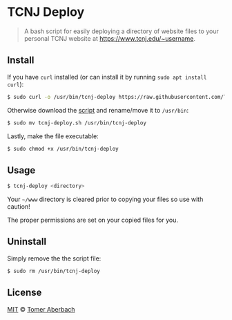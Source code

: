 # TCNJ Deploy

> A bash script for easily deploying a directory of website files to your personal TCNJ website at https://www.tcnj.edu/~username.

## Install

If you have `curl` installed (or can install it by running `sudo apt install curl`):

```sh
$ sudo curl -o /usr/bin/tcnj-deploy https://raw.githubusercontent.com/TomerAberbach/tcnj-deploy/main/tcnj-deploy.sh
```

Otherwise download the [script](https://raw.githubusercontent.com/TomerAberbach/tcnj-deploy/main/tcnj-deploy.sh) and rename/move it to `/usr/bin`:

```sh
$ sudo mv tcnj-deploy.sh /usr/bin/tcnj-deploy
```

Lastly, make the file executable:

```sh
$ sudo chmod +x /usr/bin/tcnj-deploy
```

## Usage

```sh
$ tcnj-deploy <directory>
```

Your `~/www` directory is cleared prior to copying your files so use with caution!

The proper permissions are set on your copied files for you.

## Uninstall

Simply remove the the script file:

```sh
$ sudo rm /usr/bin/tcnj-deploy
```

## License

[MIT](https://github.com/TomerAberbach/tcnj-deploy/blob/main/license) © [Tomer Aberbach](https://github.com/TomerAberbach)
